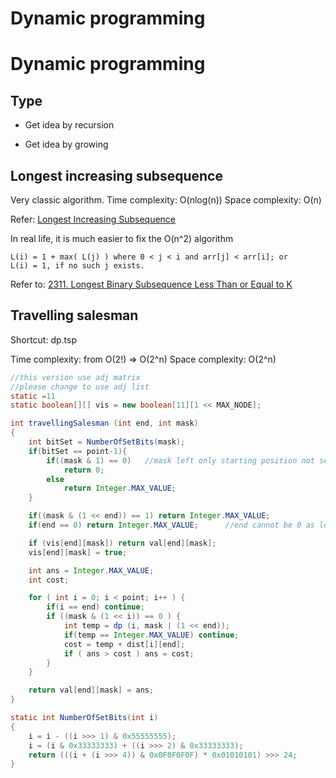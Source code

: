 # Dynamic programming


# Dynamic programming

## Type

* Get idea by recursion

* Get idea by growing




## Longest increasing subsequence

Very classic algorithm. 
Time complexity: O(nlog(n))
Space complexity: O(n)

Refer: [Longest Increasing Subsequence](https://leetcode.com/submissions/detail/690868527/)

In real life, it is much easier to fix the O(n^2) algorithm

```
L(i) = 1 + max( L(j) ) where 0 < j < i and arr[j] < arr[i]; or
L(i) = 1, if no such j exists.
```

Refer to: [2311. Longest Binary Subsequence Less Than or Equal to K](https://leetcode.com/problems/longest-binary-subsequence-less-than-or-equal-to-k/discuss/2168203/LIS-or-Longest-Increasing-Subsequence-Logic)

## Travelling salesman

Shortcut: dp.tsp

Time complexity: from O(2!) => O(2^n)
Space complexity: O(2^n)

```java
//this version use adj matrix
//please change to use adj list
static =11
static boolean[][] vis = new boolean[11][1 << MAX_NODE];

int travellingSalesman (int end, int mask)
{
    int bitSet = NumberOfSetBits(mask);
    if(bitSet == point-1){
        if((mask & 1) == 0)   //mask left only starting position not set.
            return 0;
        else
            return Integer.MAX_VALUE;
    }

    if((mask & (1 << end)) == 1) return Integer.MAX_VALUE;
    if(end == 0) return Integer.MAX_VALUE;      //end cannot be 0 as long as the size > 1

    if (vis[end][mask]) return val[end][mask];
    vis[end][mask] = true;

    int ans = Integer.MAX_VALUE;
    int cost;

    for ( int i = 0; i < point; i++ ) {
        if(i == end) continue;
        if ((mask & (1 << i)) == 0 ) {
            int temp = dp (i, mask | (1 << end));
            if(temp == Integer.MAX_VALUE) continue;
            cost = temp + dist[i][end];
            if ( ans > cost ) ans = cost;
        }
    }

    return val[end][mask] = ans;
}

static int NumberOfSetBits(int i)
{
    i = i - ((i >>> 1) & 0x55555555);
    i = (i & 0x33333333) + ((i >>> 2) & 0x33333333);
    return (((i + (i >>> 4)) & 0x0F0F0F0F) * 0x01010101) >>> 24;
}
```
